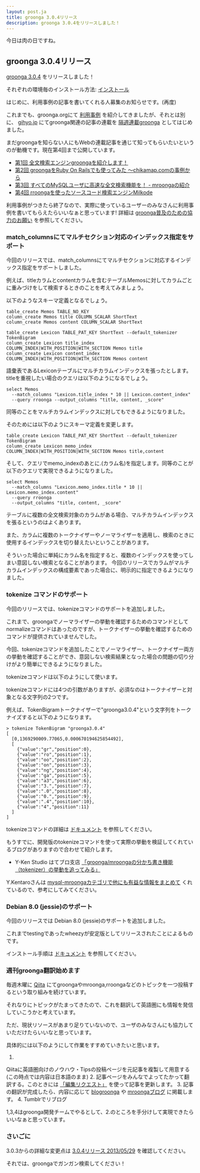 ```yaml
---
layout: post.ja
title: groonga 3.0.4リリース
description: groonga 3.0.4をリリースしました！
---
```


今日は肉の日ですね。

groonga 3.0.4リリース
---------------------

[groonga 3.0.4](/ja/docs/news.html#release-3-0-4) をリリースしました！

それぞれの環境毎のインストール方法:
[インストール](/ja/docs/install.html)

はじめに、利用事例の記事を書いてくれる人募集のお知らせです。(再度)

これまでも、groonga.orgにて [利用事例](http://groonga.org/ja/users/)
を紹介してきましたが、それとは別に、 [gihyo.jp](http://gihyo.jp/)
にてgroonga関連の記事の連載を
[隔週連載groonga](http://gihyo.jp/dev/clip/01/groonga)
としてはじめました。

まだgroongaを知らない人にもWebの連載記事を通じて知ってもらいたいというのが動機です。現在第4回まで公開しています。

-   [第1回
    全文検索エンジンgroongaを紹介します！](http://gihyo.jp/dev/clip/01/groonga/0001)
-   [第2回 groongaをRuby On Railsでも使ってみた
    ～chikamap.comの事例から](http://gihyo.jp/dev/clip/01/groonga/0002)
-   [第3回 すべてのMySQLユーザに高速な全文検索機能を！ -
    mroongaの紹介](http://gihyo.jp/dev/clip/01/groonga/0003)
-   [第4回
    rroongaを使ったソースコード検索エンジンMilkode](http://gihyo.jp/dev/clip/01/groonga/0004)

利用事例がつきたら終了なので、実際に使っているユーザーのみなさんに利用事例を書いてもらえたらいいなぁと思っています!
詳細は
[groonga普及のための協力のお願い](http://sourceforge.jp/projects/groonga/lists/archive/dev/2013-February/001186.html)
を参照してください。

### match_columnsにてマルチセクション対応のインデックス指定をサポート

今回のリリースでは、match_columnsにてマルチセクションに対応するインデックス指定をサポートしました。

例えば、titleカラムとcontentカラムを含むテーブルMemosに対してカラムごとに重みづけをして検索するときのことを考えてみましょう。

以下のようなスキーマ定義となるでしょう。

    table_create Memos TABLE_NO_KEY
    column_create Memos title COLUMN_SCALAR ShortText
    column_create Memos content COLUMN_SCALAR ShortText

    table_create Lexicon TABLE_PAT_KEY ShortText --default_tokenizer TokenBigram
    column_create Lexicon title_index COLUMN_INDEX|WITH_POSITION|WITH_SECTION Memos title
    column_create Lexicon content_index COLUMN_INDEX|WITH_POSITION|WITH_SECTION Memos content

語彙表であるLexiconテーブルにマルチカラムインデックスを張ったとします。titleを重視したい場合のクエリは以下のようになるでしょう。

    select Memos 
      --match_columns "Lexicon.title_index * 10 || Lexicon.content_index" 
      --query rroonga --output_columns "title, content, _score"

同等のことをマルチカラムインデックスに対してもできるようになりました。

そのためには以下のようにスキーマ定義を変更します。

    table_create Lexicon TABLE_PAT_KEY ShortText --default_tokenizer TokenBigram
    column_create Lexicon memo_index COLUMN_INDEX|WITH_POSITION|WITH_SECTION Memos title,content

そして、クエリでmemo_indexのあとに.(カラム名)を指定します。同等のことが以下のクエリで実現できるようになりました。

    select Memos 
      --match_columns "Lexicon.memo_index.title * 10 || Lexicon.memo_index.content" 
      --query rroonga 
      --output_columns "title, content, _score"

テーブルに複数の全文検索対象のカラムがある場合、マルチカラムインデックスを張るというのはよくあります。

また、カラムに複数のトークナイザーやノーマライザーを適用し、検索のときに使用するインデックスを切り替えたいということがあります。

そういった場合に単純にカラム名を指定すると、複数のインデックスを使ってしまい意図しない検索となることがあります。
今回のリリースでカラムがマルチカラムインデックスの構成要素であった場合に、明示的に指定できるようになりました。

### tokenize コマンドのサポート

今回のリリースでは、tokenizeコマンドのサポートを追加しました。

これまで、groongaでノーマライザーの挙動を確認するためのコマンドとしてnormalizeコマンドはあったのですが、トークナイザーの挙動を確認するためのコマンドが提供されていませんでした。

今回、tokenizeコマンドを追加したことでノーマライザー、トークナイザー両方の挙動を確認することができ、意図しない検索結果となった場合の問題の切り分けがより簡単にできるようになりました。

tokenizeコマンドは以下のようにして使います。

tokenizeコマンドには4つの引数がありますが、必須なのはトークナイザーと対象となる文字列の2つです。

例えば、TokenBigramトークナイザーで"groonga3.0.4"という文字列をトークナイズすると以下のようになります。

    > tokenize TokenBigram "groonga3.0.4"
    [
      [0,1369290009.77065,0.000670194625854492],
      [
        {"value":"gr","position":0},
        {"value":"ro","position":1},
        {"value":"oo","position":2},
        {"value":"on","position":3},
        {"value":"ng","position":4},
        {"value":"ga","position":5},
        {"value":"a3","position":6},
        {"value":"3.","position":7},
        {"value":".0","position":8},
        {"value":"0.","position":9},
        {"value":".4","position":10},
        {"value":"4","position":11}
      ]
    ]

tokenizeコマンドの詳細は
[ドキュメント](http://groonga.org/ja/docs/reference/commands/tokenize.html)
を参照してください。

もうすでに、開発版のtokenizeコマンドを使って実際の挙動を検証してくれているブログがありますので合わせて紹介します。

-   Y-Ken Studio はてブロ支店
    [「groonga/mroongaの分かち書き機能（tokenizer）の挙動を追ってみる」](http://y-ken.hatenablog.com/entry/mroonga-tokenizer-behavior)

Y.Kentaroさんは
[mysql-mroongaカテゴリで他にも有益な情報をまとめて](http://y-ken.hatenablog.com/category/mysql-mroonga)
くれているので、参考にしてみてください。

### Debian 8.0 (jessie)のサポート

今回のリリースでは Debian 8.0 (jessie)のサポートを追加しました。

これまでtestingであったwheezyが安定版としてリリースされたことによるものです。

インストール手順は
[ドキュメント](http://groonga.org/ja/docs/install/debian.html#jessie)
を参照してください。

### 週刊groonga翻訳始めます

毎週木曜に [Qiita](http://qiita.com/)
にてgroongaやmroonga,rroongaなどのトピックを一つ投稿するという取り組みを続けています。

それなりにトピックがたまってきたので、これを翻訳して英語圏にも情報を発信していこうかと考えています。

ただ、現状リソースがあまり足りていないので、ユーザのみなさんにも協力していただけたらいいなと思っています。

具体的には以下のようにして作業をすすめていきたいと思います。

1.
Qiitaに英語圏向けのノウハウ・Tipsの投稿ページを元記事を複製して用意する(この時点では内容は日本語のまま)
2. 記事ページをみんなでよってたかって翻訳する。このときには
[「編集リクエスト」](http://blog.qiita.com/post/40808687185/patch-request-release)
を使って記事を更新します。
3. 記事の翻訳が完成したら、内容に応じて
[blogroonga](http://groonga.org/blog/) や
[mroongaブログ](http://mroonga.org/blog/) に掲載します。
4. Tumblrでリブログ

1,3,4はgroonga開発チームでやるとして、2.のところを手分けして実現できたら
いいなぁと思っています。

### さいごに

3.0.3からの詳細な変更点は [3.0.4リリース
2013/05/29](/ja/docs/news.html#release-3-0-4) を確認してください。

それでは、groongaでガンガン検索してください！
